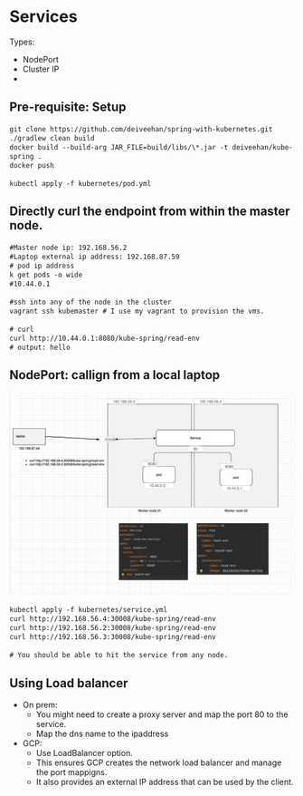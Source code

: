 # Services


Types:
* NodePort
* Cluster IP
* 

## Pre-requisite: Setup
```shell script
git clone https://github.com/deiveehan/spring-with-kubernetes.git
./gradlew clean build
docker build --build-arg JAR_FILE=build/libs/\*.jar -t deiveehan/kube-spring .
docker push

kubectl apply -f kubernetes/pod.yml

```
## Directly curl the endpoint from within the master node. 
```shell script
#Master node ip: 192.168.56.2
#Laptop external ip address: 192.168.87.59
# pod ip address
k get pods -o wide
#10.44.0.1

#ssh into any of the node in the cluster
vagrant ssh kubemaster # I use my vagrant to provision the vms. 

# curl 
curl http://10.44.0.1:8080/kube-spring/read-env
# output: hello

```
## NodePort: callign from a local laptop

![](.readme_images/08f0d42f.png)

```shell script
kubectl apply -f kubernetes/service.yml
curl http://192.168.56.4:30008/kube-spring/read-env
curl http://192.168.56.2:30008/kube-spring/read-env
curl http://192.168.56.3:30008/kube-spring/read-env

# You should be able to hit the service from any node. 

```

## Using Load balancer
- On prem: 
    - You might need to create a proxy server and map the port 80 to the
     service. 
     - Map the dns name to the ipaddress 
- GCP:
    - Use LoadBalancer option. 
    - This ensures GCP creates the network load balancer and manage the port
     mappigns. 
    - It also provides an external IP address that can be used by the client. 
    

